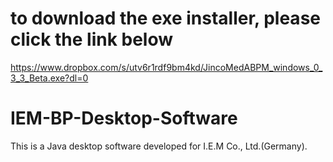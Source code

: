 # to download the exe installer, please click the link below
https://www.dropbox.com/s/utv6r1rdf9bm4kd/JincoMedABPM_windows_0_3_3_Beta.exe?dl=0

# IEM-BP-Desktop-Software
This is a Java desktop software developed for I.E.M Co., Ltd.(Germany). 
